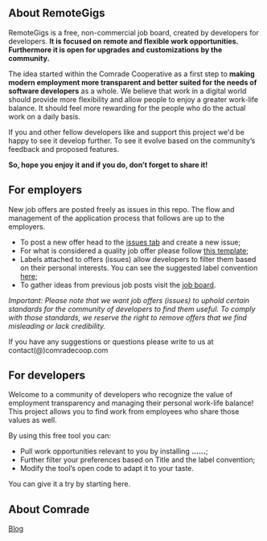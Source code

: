 ## About RemoteGigs

RemoteGigs is a free, non-commercial job board, created by developers for developers. **It is focused on remote and flexible work opportunities. Furthermore it is open for upgrades and customizations by the community.**

The idea started within the Comrade Cooperative as a first step to **making modern employment more transparent and better suited for the needs of software developers** as a whole. We believe that work in a digital world should provide more flexibility and allow people to enjoy a greater work-life balance. It should feel more rewarding for the people who do the actual work on a daily basis.

If you and other fellow developers like and support this project we'd be happy to see it develop further. To see it evolve based on the community’s feedback and proposed features. 

**So, hope you enjoy it and if you do, don’t forget to share it!**

## For employers

New job offers are posted freely as issues in this repo. The flow and management of the application process that follows are up to the employers.

- To post a new offer head to the [issues tab](https://github.com/comrade-coop/remotegigs/issues) and create a new issue;
- For what is considered a quality job offer please follow [this template](https://github.com/comrade-coop/remotegigs/blob/master/ISSUE_TEMPLATE.md);
- Labels attached to offers (issues) allow developers to filter them based on their personal interests. You can see the suggested label convention [here](https://github.com/comrade-coop/remotegigs/labels);
- To gather ideas from previous job posts visit the [job board](https://github.com/comrade-coop/remotegigs/issues).

*Important: Please note that we want job offers (issues) to uphold certain standards for the community of developers to find them useful. To comply with those standards, we reserve the right to remove offers that we find misleading or lack credibility.*

If you have any suggestions or questions please write to us at contact(@)comradecoop.com

## For developers

Welcome to a community of developers who recognize the value of employment transparency and managing their personal work-life balance! This project allows you to find work from employees who share those values as well.

By using this free tool you can:
- Pull work opportunities relevant to you by installing <b>......</b>;</li>
- Further filter your preferences based on Title and the label convention;</li>
- Modify the tool’s open code to adapt it to your taste.</li>

You can give it a try by starting here.

## About Comrade

[Blog](https://comradecoop.com/blog/)
